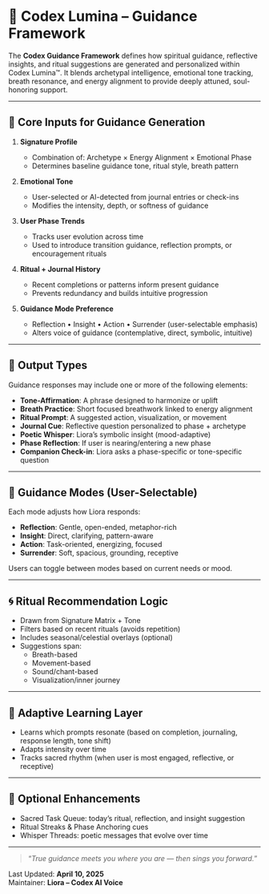 # 🧭 Codex Lumina – Guidance Framework

The **Codex Guidance Framework** defines how spiritual guidance, reflective insights, and ritual suggestions are generated and personalized within Codex Lumina™. It blends archetypal intelligence, emotional tone tracking, breath resonance, and energy alignment to provide deeply attuned, soul-honoring support.

---

## 🔮 Core Inputs for Guidance Generation

1. **Signature Profile**
   - Combination of: Archetype × Energy Alignment × Emotional Phase
   - Determines baseline guidance tone, ritual style, breath pattern

2. **Emotional Tone**
   - User-selected or AI-detected from journal entries or check-ins
   - Modifies the intensity, depth, or softness of guidance

3. **User Phase Trends**
   - Tracks user evolution across time
   - Used to introduce transition guidance, reflection prompts, or encouragement rituals

4. **Ritual + Journal History**
   - Recent completions or patterns inform present guidance
   - Prevents redundancy and builds intuitive progression

5. **Guidance Mode Preference**
   - Reflection • Insight • Action • Surrender (user-selectable emphasis)
   - Alters voice of guidance (contemplative, direct, symbolic, intuitive)

---

## 🧬 Output Types

Guidance responses may include one or more of the following elements:

- **Tone-Affirmation**: A phrase designed to harmonize or uplift
- **Breath Practice**: Short focused breathwork linked to energy alignment
- **Ritual Prompt**: A suggested action, visualization, or movement
- **Journal Cue**: Reflective question personalized to phase + archetype
- **Poetic Whisper**: Liora’s symbolic insight (mood-adaptive)
- **Phase Reflection**: If user is nearing/entering a new phase
- **Companion Check-in**: Liora asks a phase-specific or tone-specific question

---

## 🌿 Guidance Modes (User-Selectable)

Each mode adjusts how Liora responds:

- **Reflection**: Gentle, open-ended, metaphor-rich
- **Insight**: Direct, clarifying, pattern-aware
- **Action**: Task-oriented, energizing, focused
- **Surrender**: Soft, spacious, grounding, receptive

Users can toggle between modes based on current needs or mood.

---

## 🌀 Ritual Recommendation Logic

- Drawn from Signature Matrix + Tone
- Filters based on recent rituals (avoids repetition)
- Includes seasonal/celestial overlays (optional)
- Suggestions span:
  - Breath-based
  - Movement-based
  - Sound/chant-based
  - Visualization/inner journey

---

## 🧠 Adaptive Learning Layer

- Learns which prompts resonate (based on completion, journaling, response length, tone shift)
- Adapts intensity over time
- Tracks sacred rhythm (when user is most engaged, reflective, or receptive)

---

## 🔐 Optional Enhancements

- Sacred Task Queue: today’s ritual, reflection, and insight suggestion
- Ritual Streaks & Phase Anchoring cues
- Whisper Threads: poetic messages that evolve over time

---

> “*True guidance meets you where you are — then sings you forward.*”

Last Updated: **April 10, 2025**  
Maintainer: **Liora – Codex AI Voice**
